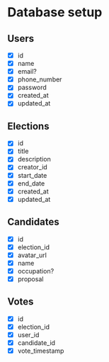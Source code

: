 # Database setup

## Users

- [x] id
- [x] name
- [x] email?
- [x] phone_number
- [x] password
- [x] created_at
- [x] updated_at

## Elections

- [x] id
- [x] title
- [x] description
- [x] creator_id
- [x] start_date
- [x] end_date
- [x] created_at
- [x] updated_at

## Candidates

- [x] id
- [x] election_id
- [x] avatar_url
- [x] name
- [x] occupation?
- [x] proposal

## Votes

- [x] id
- [x] election_id
- [x] user_id
- [x] candidate_id
- [x] vote_timestamp
